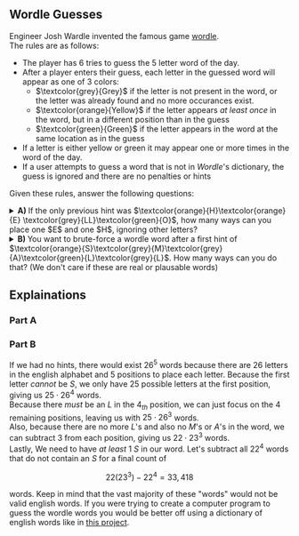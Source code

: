 ## Wordle Guesses
Engineer Josh Wardle invented the famous game [wordle](https://www.nytimes.com/games/wordle/index.html).  
The rules are as follows:  
  * The player has $6$ tries to guess the $5$ letter word of the day.
  * After a player enters their guess, each letter in the guessed word will appear as one of $3$ colors:
      * $\textcolor{grey}{Grey}$ if the letter is not present in the word, or the letter was already found and no more occurances exist.
      * $\textcolor{orange}{Yellow}$ if the letter appears *at least once* in the word, but in a different position than in the guess
      * $\textcolor{green}{Green}$ if the letter appears in the word at the same location as in the guess
  * If a letter is either yellow or green it may appear one or more times in the word of the day.
  * If a user attempts to guess a word that is not in *Wordle*'s dictionary, the guess is ignored and there are no penalties or hints
    
Given these rules, answer the following questions:
  <details><summary><b>A) </b>If the only previous hint was $\textcolor{orange}{H}\textcolor{orange}{E} \textcolor{grey}{LL}\textcolor{green}{O}$, how many ways can you place one $E$ and one $H$, ignoring other letters?</summary></details>
  <details><summary><b>B) </b>You want to brute-force a wordle word after a first hint of $\textcolor{orange}{S}\textcolor{grey}{M}\textcolor{grey}{A}\textcolor{green}{L}\textcolor{grey}{L}$.  How many ways can you do that? (We don't care if these are real or plausable words)</summary>$$22(23^3) - 22^4 = 33,418$$</details>

## Explainations
### Part A

### Part B
If we had no hints, there would exist $26^5$ words because there are $26$ letters in the english alphabet and $5$ positions to place each letter. 
Because the first letter *cannot* be $S$, we only have 25 possible letters at the first position, giving us $25 \cdot 26^4$ words.  
Because there *must* be an $L$ in the $4_{th}$ position, we can just focus on the $4$ remaining positions, leaving us with $25 \cdot 26^3$ words.  
Also, because there are no more $L$'s and also no $M$'s or $A$'s in the word, we can subtract $3$ from each position, giving us $22 \cdot 23^3$ words.  
Lastly, We need to have *at least* $1$ $S$ in our word.  Let's subtract all $22^4$ words that do not contain an $S$ for a final count of
```math
22(23^3) - 22^4 = 33,418
```
words.  Keep in mind that the vast majority of these "words" would not be valid english words.  If you were trying to create a computer program to guess the wordle words you would be better off using a dictionary of english words like in [this project](https://github.com/brianSalk/wordle-bot-python).




  
